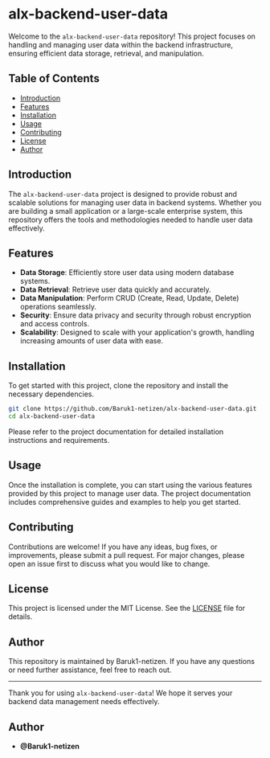 # alx-backend-user-data

Welcome to the `alx-backend-user-data` repository! This project focuses on handling and managing user data within the backend infrastructure, ensuring efficient data storage, retrieval, and manipulation.

## Table of Contents

- [Introduction](#introduction)
- [Features](#features)
- [Installation](#installation)
- [Usage](#usage)
- [Contributing](#contributing)
- [License](#license)
- [Author](#author)

## Introduction

The `alx-backend-user-data` project is designed to provide robust and scalable solutions for managing user data in backend systems. Whether you are building a small application or a large-scale enterprise system, this repository offers the tools and methodologies needed to handle user data effectively.

## Features

- **Data Storage**: Efficiently store user data using modern database systems.
- **Data Retrieval**: Retrieve user data quickly and accurately.
- **Data Manipulation**: Perform CRUD (Create, Read, Update, Delete) operations seamlessly.
- **Security**: Ensure data privacy and security through robust encryption and access controls.
- **Scalability**: Designed to scale with your application's growth, handling increasing amounts of user data with ease.

## Installation

To get started with this project, clone the repository and install the necessary dependencies. 

```bash
git clone https://github.com/Baruk1-netizen/alx-backend-user-data.git
cd alx-backend-user-data
```

Please refer to the project documentation for detailed installation instructions and requirements.

## Usage

Once the installation is complete, you can start using the various features provided by this project to manage user data. The project documentation includes comprehensive guides and examples to help you get started.

## Contributing

Contributions are welcome! If you have any ideas, bug fixes, or improvements, please submit a pull request. For major changes, please open an issue first to discuss what you would like to change.

## License

This project is licensed under the MIT License. See the [LICENSE](LICENSE) file for details.

## Author

This repository is maintained by Baruk1-netizen. If you have any questions or need further assistance, feel free to reach out.

---

Thank you for using `alx-backend-user-data`! We hope it serves your backend data management needs effectively.

## Author

- **@Baruk1-netizen**
